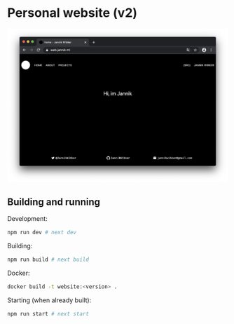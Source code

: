 # Personal website (v2)

![](.github/assets/main.png)


## Building and running

Development:

```sh
npm run dev # next dev
```

Building:

```sh
npm run build # next build
```

Docker:

```sh
docker build -t website:<version> .
```

Starting (when already built):

```sh
npm run start # next start
```
